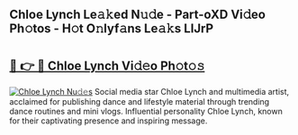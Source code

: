 ## Chloe Lynch Le𝚊𝚔ed N𝚞𝚍e - Part-oXD Vi𝚍eo Ph𝚘tos - H𝚘t O𝚗lyf𝚊ns Le𝚊𝚔s LlJrP

# <h2><a href="http://hf0hgx3.feru.top/?c=Chloe+Lynch">🔗 👉 🔴 Chloe Lynch Vi𝚍𝚎o Ph𝚘t𝚘𝚜</a></h2>

[![Chloe Lynch Nu𝚍𝚎s](https://i.imgur.com/0TWrTi3.gif)](http://hf0hgx3.feru.top/?c=Chloe+Lynch)
Social media star Chloe Lynch and multimedia artist, acclaimed for publishing dance and lifestyle material through trending dance routines and mini vlogs. Influential personality Chloe Lynch, known for their captivating presence and inspiring message. 
